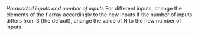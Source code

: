 *Hardcoded inputs and number of inputs*
For different inputs, change the elements of the f array accordingly to the new inputs
If the number of inputs differs from 3 (the default), change the value of N to the new number of inputs